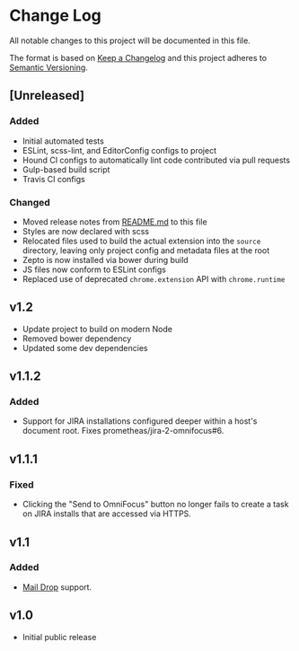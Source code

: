 # Change Log
All notable changes to this project will be documented in this file.

The format is based on [Keep a Changelog](http://keepachangelog.com/)
and this project adheres to [Semantic Versioning](http://semver.org/).


## [Unreleased]
### Added
- Initial automated tests
- ESLint, scss-lint, and EditorConfig configs to project
- Hound CI configs to automatically lint code contributed via pull requests
- Gulp-based build script
- Travis CI configs
### Changed
- Moved release notes from [README.md](./README.md) to this file
- Styles are now declared with scss
- Relocated files used to build the actual extension into the `source` directory, leaving only project config and metadata files at the root
- Zepto is now installed via bower during build
- JS files now conform to ESLint configs
- Replaced use of deprecated `chrome.extension` API with `chrome.runtime`

## v1.2
- Update project to build on modern Node
- Removed bower dependency
- Updated some dev dependencies

## v1.1.2
### Added
- Support for JIRA installations configured deeper within a host's document root. Fixes prometheas/jira-2-omnifocus#6.

## v1.1.1
### Fixed
- Clicking the "Send to OmniFocus" button no longer fails to create a task on JIRA installs that are accessed via HTTPS.

## v1.1
### Added
- [Mail Drop](http://www.omnigroup.com/blog/deliver-actions-to-your-omnifocus-inbox-with-mail-drop) support.

## v1.0
- Initial public release
